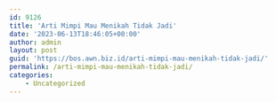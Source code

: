 ```yaml
---
id: 9126
title: 'Arti Mimpi Mau Menikah Tidak Jadi'
date: '2023-06-13T18:46:05+00:00'
author: admin
layout: post
guid: 'https://bos.awn.biz.id/arti-mimpi-mau-menikah-tidak-jadi/'
permalink: /arti-mimpi-mau-menikah-tidak-jadi/
categories:
    - Uncategorized
---
```


